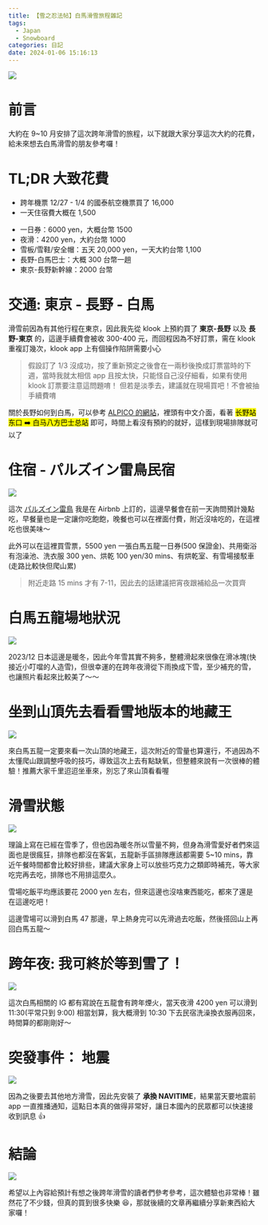 ```yaml
---
title: 【雪之忍法帖】白馬滑雪旅程雜記
tags:
  - Japan
  - Snowboard
categories: 日記
date: 2024-01-06 15:16:13
---
```



![](https://nijialin.com/images/2024/snowboard/DCDC9CA0-4FAB-4F1D-9A92-BF8A14FFFED9.jpg)

# 前言

大約在 9~10 月安排了這次跨年滑雪的旅程，以下就跟大家分享這次大約的花費，給未來想去白馬滑雪的朋友參考囉！

# TL;DR 大致花費

- 跨年機票 12/27 - 1/4 的國泰航空機票買了 16,000
- 一天住宿費大概在 1,500
<!-- more -->

- 一日券：6000 yen，大概台幣 1500
- 夜滑：4200 yen，大約台幣 1000
- 雪板/雪鞋/安全帽：五天 20,000 yen，一天大約台幣 1,100
- 長野-白馬巴士：大概 300 台幣一趟
- 東京-長野新幹線：2000 台幣

# 交通: 東京 - 長野 - 白馬

滑雪前因為有其他行程在東京，因此我先從 klook 上預約買了 **東京-長野** 以及 **長野-東京** 的，這邊手續費會被收 300-400 元，而回程因為不好訂票，需在 klook 重複訂幾次，klook app 上有個操作陷阱需要小心

> 假設訂了 1/3 沒成功，按了重新預定之後會在一兩秒後換成訂票當時的下週，當時我就太相信 app 且按太快，只能怪自己沒仔細看，如果有使用 klook 訂票要注意這問題唷！
> 但若是淡季去，建議就在現場買吧！不會被抽手續費唷

關於長野如何到白馬，可以參考 [ALPICO 的網站](https://www.alpico.co.jp/tc/timetable/nagano/r-nagano-hakuba/)，裡頭有中文介面，看著 <mark>长野站东口 ➡️ 白马八方巴士总站</mark> 即可，時間上看沒有預約的就好，這樣到現場排隊就可以了

# 住宿 - パルズイン雷鳥民宿

![](https://nijialin.com/images/2024/snowboard/A8C5C045-0DA3-4C49-9678-A875FA1423AB.jpg)

這次 [パルズイン雷鳥](https://www.airbnb.com.tw/rooms/749618942384864422?source_impression_id=p3_1704449841_LgnAPsH9%2FfNsed5t) 我是在 Airbnb 上訂的，這邊早餐會在前一天詢問預計幾點吃，早餐量也是一定讓你吃飽飽，晚餐也可以在裡面付費，附近沒啥吃的，在這裡吃也很美味～

此外可以在這裡買雪票，5500 yen 一張白馬五龍一日券(500 保證金)、共用衛浴有泡澡池、洗衣服 300 yen、烘乾 100 yen/30 mins、有烘乾室、有雪場接駁車(走路比較快但爬山累)

> 附近走路 15 mins 才有 7-11，因此去的話建議把宵夜跟補給品一次買齊

# 白馬五龍場地狀況

![](https://nijialin.com/images/2024/snowboard/92350069-77F1-4F8D-9BA2-CBFCCD202389.jpg)

2023/12 日本這邊是暖冬，因此今年雪其實不夠多，整體滑起來很像在滑冰塊(快接近小叮噹的人造雪)，但很幸運的在跨年夜滑從下雨換成下雪，至少補充的雪，也讓照片看起來比較美了～～

# 坐到山頂先去看看雪地版本的地藏王

![](https://nijialin.com/images/2024/snowboard/8A4361C3-4B51-4450-82EE-0293AB2FFB6D.jpg)

來白馬五龍一定要來看一次山頂的地藏王，這次附近的雪量也算還行，不過因為不太懂爬山跟調整呼吸的技巧，導致這次上去有點缺氧，但整體來說有一次很棒的體驗！推薦大家千里迢迢坐車來，別忘了來山頂看看喔

# 滑雪狀態

![](https://nijialin.com/images/2024/snowboard/A60AAACA-1F2B-4516-86F0-047FB8D148F0.jpg)

理論上寫在已經在雪季了，但也因為暖冬所以雪量不夠，但身為滑雪愛好者們來這面也是很瘋狂，排隊也都沒在客氣，五龍新手區排隊應該都需要 5~10 mins，靠近午餐時間都會比較好排些，建議大家身上可以放些巧克力之類即時補充，等大家吃完再去吃，排隊也不用排這麼久。

雪場吃飯平均應該要花 2000 yen 左右，但來這邊也沒啥東西能吃，都來了還是在這邊吃吧！

這邊雪場可以滑到白馬 47 那邊，早上熱身完可以先滑過去吃飯，然後搭回山上再回白馬五龍～

# 跨年夜: 我可終於等到雪了！

![](https://nijialin.com/images/2024/snowboard/ECC593B7-3F2D-417A-9559-DB241FA90472.jpg)

這次白馬相關的 IG 都有寫說在五龍會有跨年煙火，當天夜滑 4200 yen 可以滑到 11:30(平常只到 9:00) 相當划算，我大概滑到 10:30 下去民宿洗澡換衣服再回來，時間算的都剛剛好～

# 突發事件： 地震

![](https://nijialin.com/images/2024/snowboard/003BF295-A275-4C60-8141-0728598A470E.png)

因為之後要去其他地方滑雪，因此先安裝了 **承換 NAVITIME**，結果當天要地震前 app 一直推播通知，這點日本真的做得非常好，讓日本國內的民眾都可以快速接收到訊息 👍

# 結論

![](https://nijialin.com/images/2024/snowboard/C2FA518A-C020-4C65-9330-9F55967C8B48.jpg)

希望以上內容給預計有想之後跨年滑雪的讀者們參考參考，這次體驗也非常棒！雖然花了不少錢，但真的買到很多快樂 😆，那就後續的文章再繼續分享新東西給大家囉！
